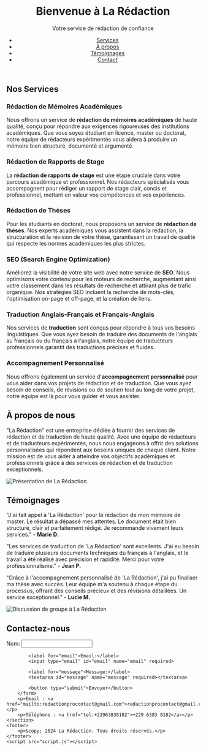 <!DOCTYPE html>
<html lang="fr">
<head>
    <meta charset="UTF-8">
    <meta name="viewport" content="width=device-width, initial-scale=1.0">
    <title>La Rédaction - Services de Rédaction Professionnelle</title>
    <link rel="stylesheet" href="style.css">
    <meta name="description" content="La Rédaction offre des services de rédaction, de traduction et de marketing digital de haute qualité. Contactez-nous pour plus d'informations.">
</head>
<body>
    <header>
        <h1>Bienvenue à La Rédaction</h1>
        <p>Votre service de rédaction de confiance</p>
        <nav>
            <ul>
                <li><a href="#services">Services</a></li>
                <li><a href="#about">À propos</a></li>
                <li><a href="#testimonials">Témoignages</a></li>
                <li><a href="#contact">Contact</a></li>
            </ul>
        </nav>
    </header>
    <section id="services">
        <h2>Nos Services</h2>
        <div class="service">
            <h3>Rédaction de Mémoires Académiques</h3>
            <p>Nous offrons un service de <strong>rédaction de mémoires académiques</strong> de haute qualité, conçu pour répondre aux exigences rigoureuses des institutions académiques. Que vous soyez étudiant en licence, master ou doctorat, notre équipe de rédacteurs expérimentés vous aidera à produire un mémoire bien structuré, documenté et argumenté.</p>
        </div>
        <div class="service">
            <h3>Rédaction de Rapports de Stage</h3>
            <p>La <strong>rédaction de rapports de stage</strong> est une étape cruciale dans votre parcours académique et professionnel. Nos rédacteurs spécialisés vous accompagnent pour rédiger un rapport de stage clair, concis et professionnel, mettant en valeur vos compétences et vos expériences.</p>
        </div>
        <div class="service">
            <h3>Rédaction de Thèses</h3>
            <p>Pour les étudiants en doctorat, nous proposons un service de <strong>rédaction de thèses</strong>. Nos experts académiques vous assistent dans la rédaction, la structuration et la révision de votre thèse, garantissant un travail de qualité qui respecte les normes académiques les plus strictes.</p>
        </div>
        <div class="service">
            <h3>SEO (Search Engine Optimization)</h3>
            <p>Améliorez la visibilité de votre site web avec notre service de <strong>SEO</strong>. Nous optimisons votre contenu pour les moteurs de recherche, augmentant ainsi votre classement dans les résultats de recherche et attirant plus de trafic organique. Nos stratégies SEO incluent la recherche de mots-clés, l'optimisation on-page et off-page, et la création de liens.</p>
        </div>
        <div class="service">
            <h3>Traduction Anglais-Français et Français-Anglais</h3>
            <p>Nos services de <strong>traduction</strong> sont conçus pour répondre à tous vos besoins linguistiques. Que vous ayez besoin de traduire des documents de l'anglais au français ou du français à l'anglais, notre équipe de traducteurs professionnels garantit des traductions précises et fluides.</p>
        </div>
        <div class="service">
            <h3>Accompagnement Personnalisé</h3>
            <p>Nous offrons également un service d'<strong>accompagnement personnalisé</strong> pour vous aider dans vos projets de rédaction et de traduction. Que vous ayez besoin de conseils, de révisions ou de soutien tout au long de votre projet, notre équipe est là pour vous guider et vous assister.</p>
        </div>
    </section>
    <section id="about">
        <h2>À propos de nous</h2>
        <p>"La Rédaction" est une entreprise dédiée à fournir des services de rédaction et de traduction de haute qualité. Avec une équipe de rédacteurs et de traducteurs expérimentés, nous nous engageons à offrir des solutions personnalisées qui répondent aux besoins uniques de chaque client. Notre mission est de vous aider à atteindre vos objectifs académiques et professionnels grâce à des services de rédaction et de traduction exceptionnels.</p>
        <img src="images/image1.png" alt="Présentation de La Rédaction">
    </section>
    <section id="testimonials">
        <h2>Témoignages</h2>
        <div class="testimonial">
            <p>"J'ai fait appel à 'La Rédaction' pour la rédaction de mon mémoire de master. Le résultat a dépassé mes attentes. Le document était bien structuré, clair et parfaitement rédigé. Je recommande vivement leurs services." - <strong>Marie D.</strong></p>
        </div>
        <div class="testimonial">
            <p>"Les services de traduction de 'La Rédaction' sont excellents. J'ai eu besoin de traduire plusieurs documents techniques du français à l'anglais, et le travail a été réalisé avec précision et rapidité. Merci pour votre professionnalisme." - <strong>Jean P.</strong></p>
        </div>
        <div class="testimonial">
            <p>"Grâce à l'accompagnement personnalisé de 'La Rédaction', j'ai pu finaliser ma thèse avec succès. Leur équipe m'a soutenu à chaque étape du processus, offrant des conseils précieux et des révisions détaillées. Un service exceptionnel." - <strong>Lucie M.</strong></p>
        </div>
        <img src="images/image2.png" alt="Discussion de groupe à La Rédaction">
    </section>
    <section id="contact">
        <h2>Contactez-nous</h2>
        <form id="contact-form">
            <label for="name">Nom:</label>
            <input type="text" id="name" name="name" required>
            
            <label for="email">Email:</label>
            <input type="email" id="email" name="email" required>
            
            <label for="message">Message:</label>
            <textarea id="message" name="message" required></textarea>
            
            <button type="submit">Envoyer</button>
        </form>
        <p>Email : <a href="mailto:redactionprocontact@gmail.com">redactionprocontact@gmail.com</a></p>
        <p>Téléphone : <a href="tel:+22963838182">+229 6383 8182</a></p>
    </section>
    <footer>
        <p>&copy; 2024 La Rédaction. Tous droits réservés.</p>
    </footer>
    <script src="script.js"></script>
</body>
</html>
